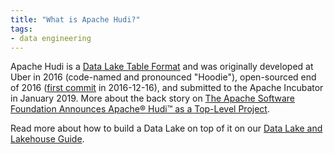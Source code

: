 ```yaml
---
title: "What is Apache Hudi?"
tags:
- data engineering
---
```

Apache Hudi is a [Data Lake Table Format](term/data%20lake%20table%20format.md) and was originally developed at Uber in 2016 (code-named and pronounced "Hoodie"), open-sourced end of 2016 ([first commit](https://github.com/apache/hudi/commit/0512da094bad2f3bcd2ddddc29e8abfec175dcfe) in 2016-12-16), and submitted to the Apache Incubator in January 2019. More about the back story on [The Apache Software Foundation Announces Apache® Hudi™ as a Top-Level Project](https://www.globenewswire.com/news-release/2020/06/04/2043732/0/en/The-Apache-Software-Foundation-Announces-Apache-Hudi-as-a-Top-Level-Project.html).

Read more about how to build a Data Lake on top of it on our [Data Lake and Lakehouse Guide](https://airbyte.com/blog/data-lake-lakehouse-guide-powered-by-table-formats-delta-lake-iceberg-hudi).